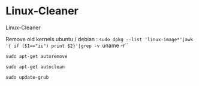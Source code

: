 # Linux-Cleaner
Linux-Cleaner

Remove old kernels ubuntu / debian :
`sudo dpkg --list 'linux-image*'|awk '{ if ($1=="ii") print $2}'|grep -v `uname -r``

`sudo apt-get autoremove`

`sudo apt-get autoclean`

`sudo update-grub`
